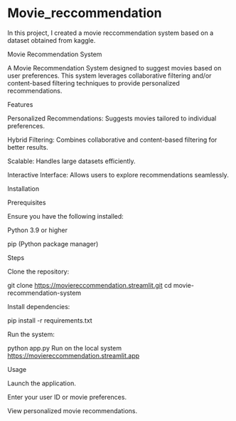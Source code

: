 # Movie_reccommendation
In this project, I created a movie reccommendation system based on a dataset obtained from kaggle. 

Movie Recommendation System

A Movie Recommendation System designed to suggest movies based on user preferences. This system leverages collaborative filtering and/or content-based filtering techniques to provide personalized recommendations.

Features

Personalized Recommendations: Suggests movies tailored to individual preferences.

Hybrid Filtering: Combines collaborative and content-based filtering for better results.

Scalable: Handles large datasets efficiently.

Interactive Interface: Allows users to explore recommendations seamlessly.

Installation

Prerequisites

Ensure you have the following installed:

Python 3.9 or higher

pip (Python package manager)

Steps

Clone the repository:

git clone https://moviereccommendation.streamlit.git
cd movie-recommendation-system



Install dependencies:

pip install -r requirements.txt

Run the system:

python app.py
Run on the local system
https://moviereccommendation.streamlit.app

Usage

Launch the application.

Enter your user ID or movie preferences.

View personalized movie recommendations.
